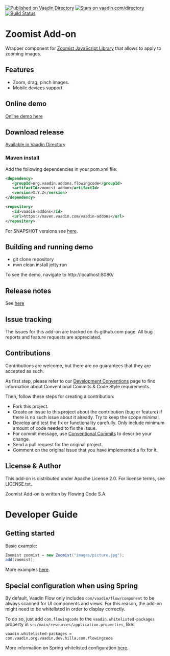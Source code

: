 [![Published on Vaadin Directory](https://img.shields.io/badge/Vaadin%20Directory-published-00b4f0.svg)](https://vaadin.com/directory/component/zoomist-add-on)
[![Stars on vaadin.com/directory](https://img.shields.io/vaadin-directory/star/zoomist-add-on.svg)](https://vaadin.com/directory/component/zoomist-add-on)
[![Build Status](https://jenkins.flowingcode.com/job/Zoomist-addon/badge/icon)](https://jenkins.flowingcode.com/job/Zoomist-addon)

# Zoomist Add-on

Wrapper component for [Zoomist JavaScript Library](https://npm.io/package/zoomist) that allows to apply to zooming images.


## Features

* Zoom, drag, pinch images.
* Mobile devices support.

## Online demo

[Online demo here](http://addonsv24.flowingcode.com/zoomist)

## Download release

[Available in Vaadin Directory](https://vaadin.com/directory/component/zoomist-add-on)

### Maven install

Add the following dependencies in your pom.xml file:

```xml
<dependency>
   <groupId>org.vaadin.addons.flowingcode</groupId>
   <artifactId>zoomist-addon</artifactId>
   <version>X.Y.Z</version>
</dependency>
```
<!-- the above dependency should be updated with latest released version information -->

```xml
<repository>
   <id>vaadin-addons</id>
   <url>https://maven.vaadin.com/vaadin-addons</url>
</repository>
```

For SNAPSHOT versions see [here](https://maven.flowingcode.com/snapshots/).

## Building and running demo

- git clone repository
- mvn clean install jetty:run

To see the demo, navigate to http://localhost:8080/

## Release notes

See [here](https://github.com/FlowingCode/Zoomist/releases)

## Issue tracking

The issues for this add-on are tracked on its github.com page. All bug reports and feature requests are appreciated. 

## Contributions

Contributions are welcome, but there are no guarantees that they are accepted as such. 

As first step, please refer to our [Development Conventions](https://github.com/FlowingCode/DevelopmentConventions) page to find information about Conventional Commits & Code Style requirements.

Then, follow these steps for creating a contribution:

- Fork this project.
- Create an issue to this project about the contribution (bug or feature) if there is no such issue about it already. Try to keep the scope minimal.
- Develop and test the fix or functionality carefully. Only include minimum amount of code needed to fix the issue.
- For commit message, use [Conventional Commits](https://github.com/FlowingCode/DevelopmentConventions/blob/main/conventional-commits.md) to describe your change.
- Send a pull request for the original project.
- Comment on the original issue that you have implemented a fix for it.

## License & Author

This add-on is distributed under Apache License 2.0. For license terms, see LICENSE.txt.

Zoomist Add-on is written by Flowing Code S.A.

# Developer Guide

## Getting started

Basic example: 
```java
Zoomist zoomist = new Zoomist("images/picture.jpg");
add(zoomist);
```

More examples [here](https://github.com/FlowingCode/Zoomist/blob/initial-implementation/src/test/java/com/flowingcode/vaadin/addons/Zoomist/ZoomistDemoView.java). 

## Special configuration when using Spring

By default, Vaadin Flow only includes ```com/vaadin/flow/component``` to be always scanned for UI components and views. For this reason, the add-on might need to be whitelisted in order to display correctly. 

To do so, just add ```com.flowingcode``` to the ```vaadin.whitelisted-packages``` property in ```src/main/resources/application.properties```, like:

```vaadin.whitelisted-packages = com.vaadin,org.vaadin,dev.hilla,com.flowingcode```
 
More information on Spring whitelisted configuration [here](https://vaadin.com/docs/latest/integrations/spring/configuration/#configure-the-scanning-of-packages).
